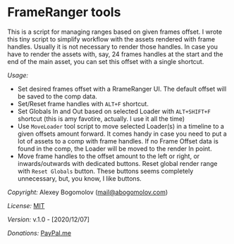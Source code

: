 # FrameRanger tools

This is a script for managing ranges based on given frames offset.
I wrote this tiny script to simplify workflow with the assets rendered with frame handles. Usually it is not necessary to render those handles. In case you have to render the assets with, say, 24 frames handles at the start and the end of the main asset, you can set this offset with a single shortcut.

_Usage:_

* Set desired frames offset with a RrameRanger UI. The default offset will be saved to the comp data.
* Set/Reset frame handles with `ALT+F` shortcut.
* Set Globals In and Out based on selected Loader with `ALT+SHIFT+F` shortcut (this is amy favotire, actually. I use it all the time)
* Use `MoveLoader` tool script to move selected Loader(s) in a timeline to a given offsets amount forward. It comes handy in case you need to put a lot of assets to a comp with frame handles. If no Frame Offset data is found in the comp, the Loader will be moved to the render In point.
* Move frame handles to the offset amount to the left or right, or inwards/outwards with dedicated buttons. Reset global render range with `Reset Globals` button. These buttons seems completely unnecessary, but, you know, I like buttons.

_Copyright:_ Alexey Bogomolov (mail@abogomolov.com)

_License:_ [MIT](https://mit-license.org/)

_Version:_ v.1.0 - [2020/12/07]

_Donations:_ [PayPal.me](https://paypal.me/aabogomolov/5usd)